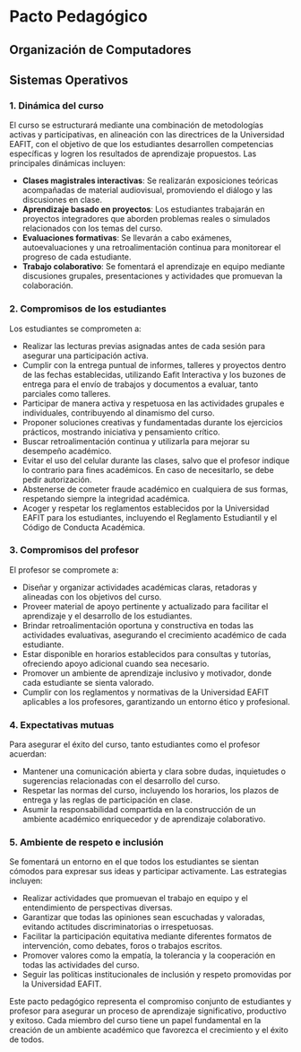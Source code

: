 # Pacto Pedagógico
## Organización de Computadores
## Sistemas Operativos

### 1. Dinámica del curso
El curso se estructurará mediante una combinación de metodologías activas y participativas, en alineación con las directrices de la Universidad EAFIT, con el objetivo de que los estudiantes desarrollen competencias específicas y logren los resultados de aprendizaje propuestos. Las principales dinámicas incluyen:

- **Clases magistrales interactivas**: Se realizarán exposiciones teóricas acompañadas de material audiovisual, promoviendo el diálogo y las discusiones en clase.
- **Aprendizaje basado en proyectos**: Los estudiantes trabajarán en proyectos integradores que aborden problemas reales o simulados relacionados con los temas del curso.
- **Evaluaciones formativas**: Se llevarán a cabo exámenes, autoevaluaciones y una retroalimentación continua para monitorear el progreso de cada estudiante.
- **Trabajo colaborativo**: Se fomentará el aprendizaje en equipo mediante discusiones grupales, presentaciones y actividades que promuevan la colaboración.

### 2. Compromisos de los estudiantes
Los estudiantes se comprometen a:

- Realizar las lecturas previas asignadas antes de cada sesión para asegurar una participación activa.
- Cumplir con la entrega puntual de informes, talleres y proyectos dentro de las fechas establecidas, utilizando Eafit Interactiva y los buzones de entrega para el envío de trabajos y documentos a evaluar, tanto parciales como talleres.
- Participar de manera activa y respetuosa en las actividades grupales e individuales, contribuyendo al dinamismo del curso.
- Proponer soluciones creativas y fundamentadas durante los ejercicios prácticos, mostrando iniciativa y pensamiento crítico.
- Buscar retroalimentación continua y utilizarla para mejorar su desempeño académico.
- Evitar el uso del celular durante las clases, salvo que el profesor indique lo contrario para fines académicos. En caso de necesitarlo, se debe pedir autorización.
- Abstenerse de cometer fraude académico en cualquiera de sus formas, respetando siempre la integridad académica.
- Acoger y respetar los reglamentos establecidos por la Universidad EAFIT para los estudiantes, incluyendo el Reglamento Estudiantil y el Código de Conducta Académica.

### 3. Compromisos del profesor
El profesor se compromete a:

- Diseñar y organizar actividades académicas claras, retadoras y alineadas con los objetivos del curso.
- Proveer material de apoyo pertinente y actualizado para facilitar el aprendizaje y el desarrollo de los estudiantes.
- Brindar retroalimentación oportuna y constructiva en todas las actividades evaluativas, asegurando el crecimiento académico de cada estudiante.
- Estar disponible en horarios establecidos para consultas y tutorías, ofreciendo apoyo adicional cuando sea necesario.
- Promover un ambiente de aprendizaje inclusivo y motivador, donde cada estudiante se sienta valorado.
- Cumplir con los reglamentos y normativas de la Universidad EAFIT aplicables a los profesores, garantizando un entorno ético y profesional.

### 4. Expectativas mutuas
Para asegurar el éxito del curso, tanto estudiantes como el profesor acuerdan:

- Mantener una comunicación abierta y clara sobre dudas, inquietudes o sugerencias relacionadas con el desarrollo del curso.
- Respetar las normas del curso, incluyendo los horarios, los plazos de entrega y las reglas de participación en clase.
- Asumir la responsabilidad compartida en la construcción de un ambiente académico enriquecedor y de aprendizaje colaborativo.

### 5. Ambiente de respeto e inclusión
Se fomentará un entorno en el que todos los estudiantes se sientan cómodos para expresar sus ideas y participar activamente. Las estrategias incluyen:

- Realizar actividades que promuevan el trabajo en equipo y el entendimiento de perspectivas diversas.
- Garantizar que todas las opiniones sean escuchadas y valoradas, evitando actitudes discriminatorias o irrespetuosas.
- Facilitar la participación equitativa mediante diferentes formatos de intervención, como debates, foros o trabajos escritos.
- Promover valores como la empatía, la tolerancia y la cooperación en todas las actividades del curso.
- Seguir las políticas institucionales de inclusión y respeto promovidas por la Universidad EAFIT.

Este pacto pedagógico representa el compromiso conjunto de estudiantes y profesor para asegurar un proceso de aprendizaje significativo, productivo y exitoso. Cada miembro del curso tiene un papel fundamental en la creación de un ambiente académico que favorezca el crecimiento y el éxito de todos.
